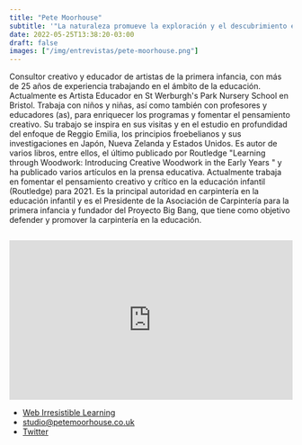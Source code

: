 ```yaml
---
title: "Pete Moorhouse"
subtitle: '"La naturaleza promueve la exploración y el descubrimiento en la infancia"'
date: 2022-05-25T13:38:20-03:00
draft: false
images: ["/img/entrevistas/pete-moorhouse.png"]
---
```


Consultor creativo y educador de artistas de la primera infancia, con más de 25 años de experiencia trabajando en el ámbito de la educación. Actualmente es Artista Educador en St Werburgh's Park Nursery School en Bristol. Trabaja con niños y niñas, así como también con profesores y educadores (as), para enriquecer los programas y fomentar el pensamiento creativo. Su trabajo se inspira en sus visitas y en el estudio en profundidad del enfoque de Reggio Emilia, los principios froebelianos y sus investigaciones en Japón, Nueva Zelanda y Estados Unidos. Es autor de varios libros, entre ellos, el último publicado por Routledge "Learning through  Woodwork: Introducing Creative Woodwork in the Early Years " y ha publicado varios artículos en la prensa educativa. Actualmente trabaja en fomentar el pensamiento creativo y crítico en la educación infantil (Routledge) para 2021. Es la principal autoridad en carpintería en la educación infantil y es el Presidente de la Asociación de Carpintería para la primera infancia y fundador del Proyecto Big Bang, que tiene como objetivo defender y promover la carpintería en la educación.
<div style="margin-top:2em"></div>
<div style="padding:56.25% 0 0 0;position:relative;"><iframe src="https://player.vimeo.com/video/744594232?h=30e190620f&amp;badge=0&amp;autopause=0&amp;player_id=0&amp;app_id=58479" frameborder="0" allow="autoplay; fullscreen; picture-in-picture" allowfullscreen style="position:absolute;top:0;left:0;width:100%;height:100%;" title="ENTREVISTA ALARBOL&amp;Iacute;                        Pete Moorhouse"></iframe></div><script src="https://player.vimeo.com/api/player.js"></script>
<div style="margin-bottom:1em"></div>

- [Web Irresistible Learning](https://irresistible-learning.co.uk)
- studio@petemoorhouse.co.uk
- [Twitter](https://twitter.com/PeteMoorhouseEY)
